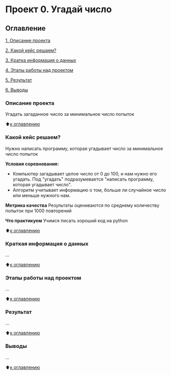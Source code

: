 # Проект 0. Угадай число

## Оглавление
[1. Описание проекта](https://github.com/10radian/SF_DataScience/blob/main/project_0/README.md#Описание-проекта)

[2. Какой кейс решаем?](https://github.com/10radian/SF_DataScience/blob/main/project_0/README.md#Какой-кейс-решаем)

[3. Кратка информация о данных](https://github.com/10radian/SF_DataScience/blob/main/project_0/README.md#Краткая-информация-о-данных)

[4. Этапы работы над проектом](https://github.com/10radian/SF_DataScience/blob/main/project_0/README.md#Этапы-работы-над-проектом)

[5. Результат](https://github.com/10radian/SF_DataScience/blob/main/project_0/README.md#Результат)

[6. Выводы](https://github.com/10radian/SF_DataScience/blob/main/project_0/README.md#Выводы)

### Описание проекта
Угадать загаданное число за минимальное число попыток

:arrow_up:[к оглавлению](https://github.com/10radian/SF_DataScience/blob/main/project_0/README.md#Оглавление)

### Какой кейс решаем?
Нужно написать программу, которая угадывает число за минимальное число попыток

**Условия соревнования:**
- Компьютер загадывает целое число от 0 до 100, и нам нужно его угадать. Под "угадать" подразумевается "написать программу, которая угадывает число".
- Алгоритм учитывает информацию о том, больше ли случайное число или меньше нужного нам.

**Метрика качества**
Результаты оцениваются по среднему количеству попыток при 1000 повторений

**Что практикуем**
Учимся писать хороший код на python

:arrow_up:[к оглавлению](https://github.com/10radian/SF_DataScience/blob/main/project_0/README.md#Оглавление)

### Краткая информация о данных
...

:arrow_up:[к оглавлению](https://github.com/10radian/SF_DataScience/blob/main/project_0/README.md#Оглавление)

### Этапы работы над проектом
...

:arrow_up:[к оглавлению](https://github.com/10radian/SF_DataScience/blob/main/project_0/README.md#Оглавление)

### Результат
...

:arrow_up:[к оглавлению](https://github.com/10radian/SF_DataScience/blob/main/project_0/README.md#Оглавление)

### Выводы
...

:arrow_up:[к оглавлению](https://github.com/10radian/SF_DataScience/blob/main/project_0/README.md#Оглавление)